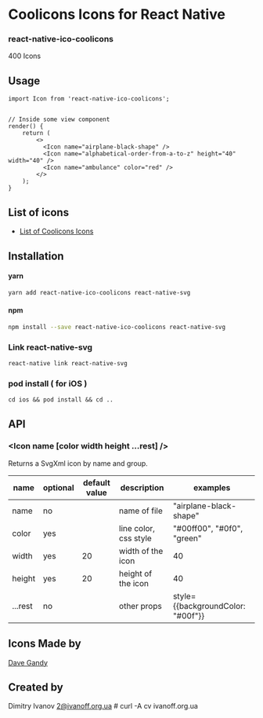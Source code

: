 # Coolicons Icons for React Native

### react-native-ico-coolicons

400 Icons

## Usage

```
import Icon from 'react-native-ico-coolicons';


// Inside some view component
render() {
    return (
        <>
          <Icon name="airplane-black-shape" />
          <Icon name="alphabetical-order-from-a-to-z" height="40" width="40" />
          <Icon name="ambulance" color="red" />
        </>
    );
}

```

## List of icons

- [List of Coolicons Icons](http://ico.simpleness.org/pack/coolicons)

## Installation

#### yarn

```bash
yarn add react-native-ico-coolicons react-native-svg
```

#### npm

```bash
npm install --save react-native-ico-coolicons react-native-svg
```

### Link react-native-svg

```bash
react-native link react-native-svg
```

### pod install ( for iOS )

```
cd ios && pod install && cd ..
```

## API

### <Icon name [color width height ...rest] />

Returns a SvgXml icon by name and group.

 name | optional | default value | description | examples
------|----------|---------------|-------------|---------
name | no |  | name of file | "airplane-black-shape"
color | yes | | line color, css style | "#00ff00", "#0f0", "green"
width | yes | 20 | width of the icon | 40
height | yes | 20 | height of the icon | 40
...rest | no | | other props | style={{backgroundColor: "#00f"}}

## Icons Made by

[Dave Gandy](https://www.flaticon.com/authors/dave-gandy)

## Created by

Dimitry Ivanov <2@ivanoff.org.ua> # curl -A cv ivanoff.org.ua
